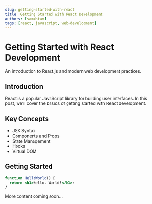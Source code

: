 ```yaml
---
slug: getting-started-with-react
title: Getting Started with React Development
authors: [samkhtam]
tags: [react, javascript, web-development]
---
```


# Getting Started with React Development

An introduction to React.js and modern web development practices.

<!--truncate-->

## Introduction

React is a popular JavaScript library for building user interfaces. In this post, we'll cover the basics of getting started with React development.

## Key Concepts

- JSX Syntax
- Components and Props
- State Management
- Hooks
- Virtual DOM

## Getting Started

```jsx
function HelloWorld() {
  return <h1>Hello, World!</h1>;
}
```

More content coming soon...